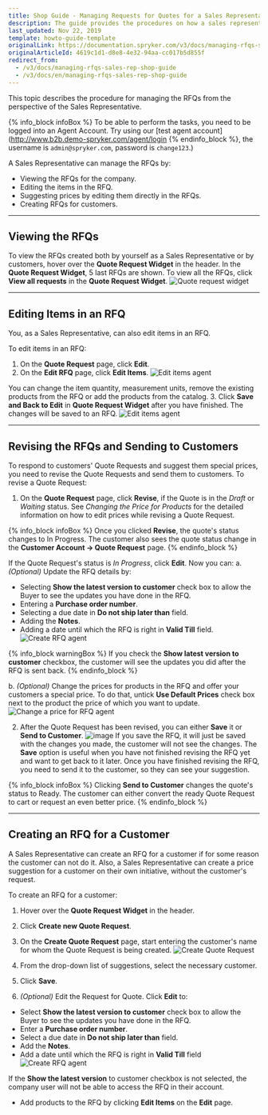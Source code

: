```yaml
---
title: Shop Guide - Managing Requests for Quotes for a Sales Representative
description: The guide provides the procedures on how a sales representative can view, edit, suggest another price, and create an RFQ for a customer in the storefront.
last_updated: Nov 22, 2019
template: howto-guide-template
originalLink: https://documentation.spryker.com/v3/docs/managing-rfqs-sales-rep-shop-guide
originalArticleId: 4619c1d1-d8e8-4e32-94aa-cc017b5d855f
redirect_from:
  - /v3/docs/managing-rfqs-sales-rep-shop-guide
  - /v3/docs/en/managing-rfqs-sales-rep-shop-guide
---
```


This topic describes the procedure for managing the RFQs from the perspective of the Sales Representative.

{% info_block infoBox %}
To be able to perform the tasks, you need to be logged into an Agent Account. Try using our [test agent account](http://www.b2b.demo-spryker.com/agent/login
{% endinfo_block %}, the username is `admin@spryker.com`, password is `change123`.)

A Sales Representative can manage the RFQs by:

* Viewing the RFQs for the company.
* Editing the items in the RFQ.
* Suggesting prices by editing them directly in the RFQs.
* Creating RFQs for customers.
***
## Viewing the RFQs

To view the RFQs created both by yourself as a Sales Representative or by customers, hover over the **Quote Request Widget** in the header. In the **Quote Request Widget**, 5 last RFQs are shown. To view all the RFQs, click **View all requests** in the **Quote Request Widget**.
![Quote request widget](https://spryker.s3.eu-central-1.amazonaws.com/docs/User+Guides/Shop+User+Guides/RFQ/Shop+Guide+-+Managing+Requests+for+Quotes+for+a+Sales+Representative/quote-request-widget.png) 
***
## Editing Items in an RFQ

You, as a Sales Representative, can also edit items in an RFQ. 

To edit items in an RFQ:

1. On the **Quote Request** page, click **Edit**.
2. On the **Edit RFQ** page, click **Edit Items**.
![Edit items agent](https://spryker.s3.eu-central-1.amazonaws.com/docs/User+Guides/Shop+User+Guides/RFQ/Shop+Guide+-+Managing+Requests+for+Quotes+for+a+Sales+Representative/edit-items-agent1.png) 

 You can change the item quantity, measurement units, remove the existing products from the RFQ or add the products from the catalog.
3. Click **Save and Back to Edit** in **Quote Request Widget** after you have finished. The changes will be saved to an RFQ.
![Edit items agent](https://spryker.s3.eu-central-1.amazonaws.com/docs/User+Guides/Shop+User+Guides/RFQ/Shop+Guide+-+Managing+Requests+for+Quotes+for+a+Sales+Representative/edit-items-agent.png) 
***
## Revising the RFQs and Sending to Customers

To respond to customers' Quote Requests and suggest them special prices, you need to revise the Quote Requests and send them to customers. To revise a Quote Request:

1. On the **Quote Request** page, click **Revise**, if the Quote is in the *Draft* or *Waiting* status. See *Changing the Price for Products* for the detailed information on how to edit prices while revising a Quote Request.

{% info_block infoBox %}
Once you clicked **Revise**, the quote's status changes to In Progress. The customer also sees the quote status change in the **Customer Account -> Quote Request** page. 
{% endinfo_block %}

If the Quote Request's status is *In Progress*, click **Edit**. 
Now you can:
a. *(Optional)* Update the RFQ details by:
* Selecting **Show the latest version to customer** check box to allow the Buyer to see the updates you have done in the RFQ.
* Entering a **Purchase order number**.
* Selecting a due date in **Do not ship later than** field.
* Adding the **Notes**.
* Adding a date until which the RFQ is right in **Valid Till** field.
![Create RFQ agent](https://spryker.s3.eu-central-1.amazonaws.com/docs/User+Guides/Shop+User+Guides/RFQ/Shop+Guide+-+Managing+Requests+for+Quotes+for+a+Sales+Representative/create-rfq-agent.png) 

{% info_block warningBox %}
If you check the **Show latest version to customer** checkbox, the customer will see the updates you did after the RFQ is sent back.
{% endinfo_block %}

b. *(Optional)* Change the prices for products in the RFQ and offer your customers a special price. To do that, untick **Use Default Prices** check box next to the product the price of which you want to update.
![Change a price for RFQ agent](https://spryker.s3.eu-central-1.amazonaws.com/docs/User+Guides/Shop+User+Guides/RFQ/Shop+Guide+-+Managing+Requests+for+Quotes+for+a+Sales+Representative/change-price-rfq-agent.png) 

2. After the Quote Request has been revised, you can either **Save** it or **Send to Customer**.
![image](https://spryker.s3.eu-central-1.amazonaws.com/docs/User+Guides/Shop+User+Guides/RFQ/Shop+Guide+-+Managing+Requests+for+Quotes+for+a+Sales+Representative/rfq-revise-agent.png)
If you save the RFQ, it will just be saved with the changes you made, the customer will not see the changes. The **Save** option is useful when you have not finished revising the RFQ yet and want to get back to it later. Once you have finished revising the RFQ, you need to send it to the customer, so they can see your suggestion. 

{% info_block infoBox %}
Clicking **Send to Customer** changes the quote's status to Ready. The customer can either convert the ready Quote Request to cart or request an even better price.
{% endinfo_block %}
***
## Creating an RFQ for a Customer

A Sales Representative can create an RFQ for a customer if for some reason the customer can not do it. Also, a Sales Representative can create a price suggestion for a customer on their own initiative, without the customer's request.

To create an RFQ for a customer:

1. Hover over the **Quote Request Widget** in the header.
2. Click **Create new Quote Request**.
3. On the **Create Quote Request** page, start entering the customer's name for whom the Quote Request is being created.
![Create Quote Request](https://spryker.s3.eu-central-1.amazonaws.com/docs/User+Guides/Shop+User+Guides/RFQ/Shop+Guide+-+Managing+Requests+for+Quotes+for+a+Sales+Representative/create-RFQ-for-customer-select.png) 

4. From the drop-down list of suggestions, select the necessary customer.
5. Click **Save**.
6. *(Optional)* Edit the Request for Quote. Click **Edit** to:
  - Select **Show the latest version to customer** check box to allow the Buyer to see the updates you have done in the RFQ.
  - Enter a **Purchase order number**.
  - Select a due date in **Do not ship later than** field.
  - Add the **Notes**.
  - Add a date until which the RFQ is right in **Valid Till** field
![Create RFQ agent](https://spryker.s3.eu-central-1.amazonaws.com/docs/User+Guides/Shop+User+Guides/RFQ/Shop+Guide+-+Managing+Requests+for+Quotes+for+a+Sales+Representative/create-rfq-agent.png) 

If the **Show the latest version** to customer checkbox is not selected, the company user will not be able to access the RFQ in their account.
  - Add products to the RFQ by clicking **Edit Items** on the **Edit** page.

<!-- Last review date: Jul 09, 2019 -->
